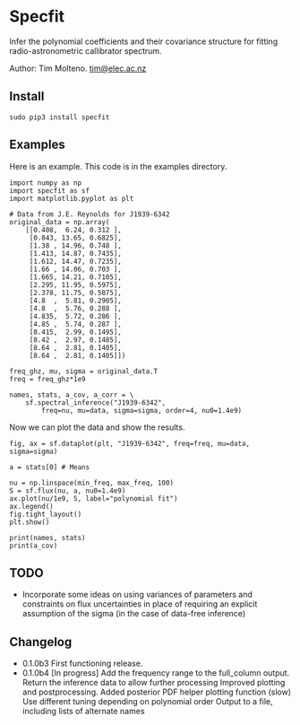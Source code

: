 # Specfit 

Infer the polynomial coefficients and their covariance structure for fitting radio-astronometric callibrator spectrum.

Author: Tim Molteno. tim@elec.ac.nz

## Install

    sudo pip3 install specfit

## Examples

Here is an example. This code is in the examples directory.

    import numpy as np
    import specfit as sf
    import matplotlib.pyplot as plt

    # Data from J.E. Reynolds for J1939-6342
    original_data = np.array(
        [[0.408,  6.24, 0.312 ],
         [0.843, 13.65, 0.6825],
         [1.38 , 14.96, 0.748 ],
         [1.413, 14.87, 0.7435],
         [1.612, 14.47, 0.7235],
         [1.66 , 14.06, 0.703 ],
         [1.665, 14.21, 0.7105],
         [2.295, 11.95, 0.5975],
         [2.378, 11.75, 0.5875],
         [4.8  ,  5.81, 0.2905],
         [4.8  ,  5.76, 0.288 ],
         [4.835,  5.72, 0.286 ],
         [4.85 ,  5.74, 0.287 ],
         [8.415,  2.99, 0.1495],
         [8.42 ,  2.97, 0.1485],
         [8.64 ,  2.81, 0.1405],
         [8.64 ,  2.81, 0.1405]])

    freq_ghz, mu, sigma = original_data.T
    freq = freq_ghz*1e9

    names, stats, a_cov, a_corr = \
        sf.spectral_inference("J1939-6342", 
            freq=nu, mu=data, sigma=sigma, order=4, nu0=1.4e9)

Now we can plot the data and show the results.

    fig, ax = sf.dataplot(plt, "J1939-6342", freq=freq, mu=data, sigma=sigma)

    a = stats[0] # Means

    nu = np.linspace(min_freq, max_freq, 100)
    S = sf.flux(nu, a, nu0=1.4e9)
    ax.plot(nu/1e9, S, label="polynomial fit")
    ax.legend()
    fig.tight_layout()
    plt.show()

    print(names, stats)
    print(a_cov)


## TODO

- Incorporate some ideas on using variances of parameters and constraints on flux uncertainties in place of requiring an explicit assumption of the sigma (in the case of data-free inference)

## Changelog

- 0.1.0b3 First functioning release.
- 0.1.0b4 [In progress] Add the frequency range to the full_column output.
            Return the inference data to allow further processing
            Improved plotting and postprocessing.
            Added posterior PDF helper plotting function (slow)
            Use different tuning depending on polynomial order
            Output to a file, including lists of alternate names
